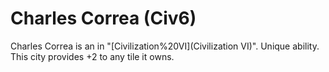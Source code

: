 # Charles Correa (Civ6)

Charles Correa is an in "[Civilization%20VI](Civilization VI)".
Unique ability.
This city provides +2 to any tile it owns.